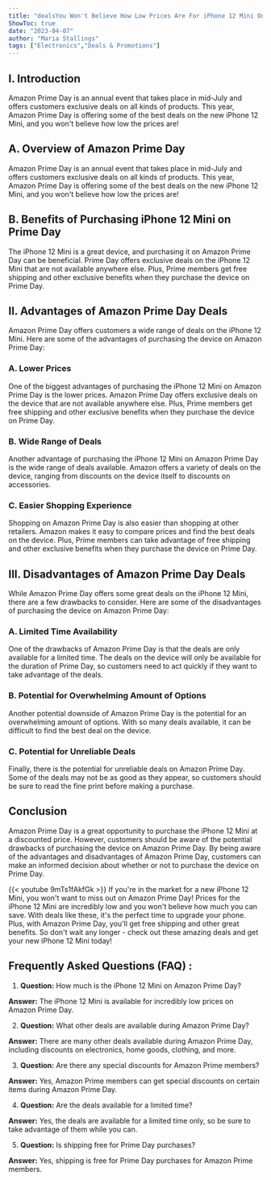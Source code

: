 ```yaml
---
title: "dealsYou Won't Believe How Low Prices Are For iPhone 12 Mini On Amazon Prime Day!"
ShowToc: true 
date: "2023-04-07"
author: "Maria Stallings" 
tags: ["Electronics","Deals & Promotions"]
---
```

## I. Introduction
Amazon Prime Day is an annual event that takes place in mid-July and offers customers exclusive deals on all kinds of products. This year, Amazon Prime Day is offering some of the best deals on the new iPhone 12 Mini, and you won't believe how low the prices are! 

## A. Overview of Amazon Prime Day
Amazon Prime Day is an annual event that takes place in mid-July and offers customers exclusive deals on all kinds of products. This year, Amazon Prime Day is offering some of the best deals on the new iPhone 12 Mini, and you won't believe how low the prices are! 

## B. Benefits of Purchasing iPhone 12 Mini on Prime Day
The iPhone 12 Mini is a great device, and purchasing it on Amazon Prime Day can be beneficial. Prime Day offers exclusive deals on the iPhone 12 Mini that are not available anywhere else. Plus, Prime members get free shipping and other exclusive benefits when they purchase the device on Prime Day. 

## II. Advantages of Amazon Prime Day Deals
Amazon Prime Day offers customers a wide range of deals on the iPhone 12 Mini. Here are some of the advantages of purchasing the device on Amazon Prime Day: 

### A. Lower Prices
One of the biggest advantages of purchasing the iPhone 12 Mini on Amazon Prime Day is the lower prices. Amazon Prime Day offers exclusive deals on the device that are not available anywhere else. Plus, Prime members get free shipping and other exclusive benefits when they purchase the device on Prime Day. 

### B. Wide Range of Deals
Another advantage of purchasing the iPhone 12 Mini on Amazon Prime Day is the wide range of deals available. Amazon offers a variety of deals on the device, ranging from discounts on the device itself to discounts on accessories. 

### C. Easier Shopping Experience
Shopping on Amazon Prime Day is also easier than shopping at other retailers. Amazon makes it easy to compare prices and find the best deals on the device. Plus, Prime members can take advantage of free shipping and other exclusive benefits when they purchase the device on Prime Day. 

## III. Disadvantages of Amazon Prime Day Deals
While Amazon Prime Day offers some great deals on the iPhone 12 Mini, there are a few drawbacks to consider. Here are some of the disadvantages of purchasing the device on Amazon Prime Day: 

### A. Limited Time Availability
One of the drawbacks of Amazon Prime Day is that the deals are only available for a limited time. The deals on the device will only be available for the duration of Prime Day, so customers need to act quickly if they want to take advantage of the deals. 

### B. Potential for Overwhelming Amount of Options
Another potential downside of Amazon Prime Day is the potential for an overwhelming amount of options. With so many deals available, it can be difficult to find the best deal on the device. 

### C. Potential for Unreliable Deals
Finally, there is the potential for unreliable deals on Amazon Prime Day. Some of the deals may not be as good as they appear, so customers should be sure to read the fine print before making a purchase. 

## Conclusion
Amazon Prime Day is a great opportunity to purchase the iPhone 12 Mini at a discounted price. However, customers should be aware of the potential drawbacks of purchasing the device on Amazon Prime Day. By being aware of the advantages and disadvantages of Amazon Prime Day, customers can make an informed decision about whether or not to purchase the device on Prime Day.

{{< youtube 9mTs1fAkfGk >}} 
If you're in the market for a new iPhone 12 Mini, you won't want to miss out on Amazon Prime Day! Prices for the iPhone 12 Mini are incredibly low and you won't believe how much you can save. With deals like these, it's the perfect time to upgrade your phone. Plus, with Amazon Prime Day, you'll get free shipping and other great benefits. So don't wait any longer - check out these amazing deals and get your new iPhone 12 Mini today!

## Frequently Asked Questions (FAQ) :
1. **Question:** How much is the iPhone 12 Mini on Amazon Prime Day? 

**Answer:** The iPhone 12 Mini is available for incredibly low prices on Amazon Prime Day. 

2. **Question:** What other deals are available during Amazon Prime Day? 

**Answer:** There are many other deals available during Amazon Prime Day, including discounts on electronics, home goods, clothing, and more. 

3. **Question:** Are there any special discounts for Amazon Prime members? 

**Answer:** Yes, Amazon Prime members can get special discounts on certain items during Amazon Prime Day. 

4. **Question:** Are the deals available for a limited time? 

**Answer:** Yes, the deals are available for a limited time only, so be sure to take advantage of them while you can. 

5. **Question:** Is shipping free for Prime Day purchases? 

**Answer:** Yes, shipping is free for Prime Day purchases for Amazon Prime members.


